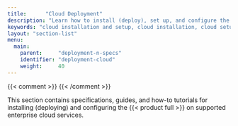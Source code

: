 ```yaml
---
title:      "Cloud Deployment"
description: "Learn how to install (deploy), set up, and configure the Iguazio MLOps Platform in the cloud (AWS; Azure)."
keywords: "cloud installation and setup, cloud installation, cloud setup, cloud configuration, cloud"
layout: "section-list"
menu:
  main:
    parent:     "deployment-n-specs"
    identifier: "deployment-cloud"
    weight:     40
---
```

{{< comment >}}<!-- [SITE-RESTRUCT] Replaces intro/setup/cloud/_index.md. -->
{{< /comment >}}

This section contains specifications, guides, and how-to tutorials for installing (deploying) and configuring the {{< product full >}} on supported enterprise cloud services.

